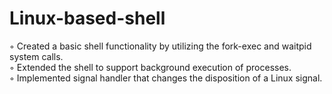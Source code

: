 # Linux-based-shell
◦ Created a basic shell functionality by utilizing the fork-exec and waitpid system calls.</br>
◦ Extended the shell to support background execution of processes.</br>
◦ Implemented signal handler that changes the disposition of a Linux signal.</br>
